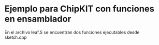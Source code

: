 Ejemplo para ChipKIT con funciones en ensamblador
======================
En el archivo leaf.S se encuentran dos funciones ejecutables desde sketch.cpp
